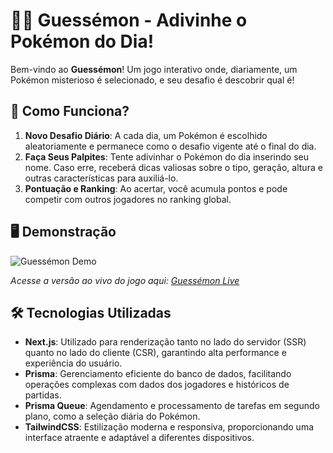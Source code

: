 # 🕵️‍♂️ Guessémon - Adivinhe o Pokémon do Dia!

Bem-vindo ao **Guessémon**! Um jogo interativo onde, diariamente, um Pokémon misterioso é selecionado, e seu desafio é descobrir qual é!

## 🚀 Como Funciona?

1. **Novo Desafio Diário**: A cada dia, um Pokémon é escolhido aleatoriamente e permanece como o desafio vigente até o final do dia.
2. **Faça Seus Palpites**: Tente adivinhar o Pokémon do dia inserindo seu nome. Caso erre, receberá dicas valiosas sobre o tipo, geração, altura e outras características para auxiliá-lo.
3. **Pontuação e Ranking**: Ao acertar, você acumula pontos e pode competir com outros jogadores no ranking global.

## 🖥️ Demonstração

![Guessémon Demo](https://link-para-o-gif-ou-screenshot-do-jogo.com/demo.gif)

*Acesse a versão ao vivo do jogo aqui: [Guessémon Live](https://link-para-o-jogo-ao-vivo.com)*

## 🛠️ Tecnologias Utilizadas

- **Next.js**: Utilizado para renderização tanto no lado do servidor (SSR) quanto no lado do cliente (CSR), garantindo alta performance e experiência do usuário.
- **Prisma**: Gerenciamento eficiente do banco de dados, facilitando operações complexas com dados dos jogadores e históricos de partidas.
- **Prisma Queue**: Agendamento e processamento de tarefas em segundo plano, como a seleção diária do Pokémon.
- **TailwindCSS**: Estilização moderna e responsiva, proporcionando uma interface atraente e adaptável a diferentes dispositivos.
